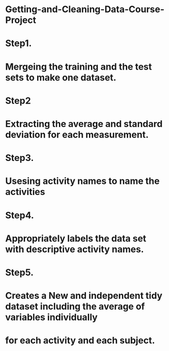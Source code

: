 Getting-and-Cleaning-Data-Course-Project
========================================


# Step1. 
# Mergeing the training and the test sets to make one dataset.

# Step2
# Extracting the average and standard deviation for each measurement. 

# Step3.
# Usesing activity names to name the activities 


# Step4. 
# Appropriately labels the data set with descriptive activity names. 



# Step5.
# Creates a New and independent tidy dataset including the average of variables individually
# for each activity and each subject. 


